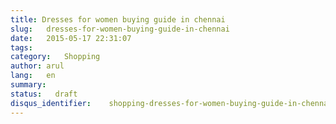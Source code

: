```yaml
---
title: Dresses for women buying guide in chennai
slug:   dresses-for-women-buying-guide-in-chennai
date:   2015-05-17 22:31:07
tags:
category:   Shopping
author: arul
lang:   en
summary:
status:   draft
disqus_identifier:    shopping-dresses-for-women-buying-guide-in-chennai
---
```

